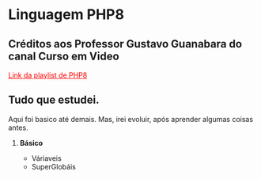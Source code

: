 # Linguagem PHP8

   <h2>Créditos aos Professor Gustavo Guanabara do canal Curso em Video </h2>
      <a href= "https://www.youtube.com/watch?v=TfsO0BGvGn0&list=PLHz_AreHm4dlFPrCXCmd5g92860x_Pbr_&ab_channel=CursoemV%C3%ADdeo" style = "color: red "> Link da playlist de PHP8 </a>


 <h2>Tudo que estudei.</h2>
   <p>Aqui foi basico até demais. Mas, irei evoluir, após aprender algumas coisas antes.</p>
<ol type ="1"> 
   <li> <strong>Básico</strong></li>
   <ul> 
      <li>Váriaveis </li>
      <li>SuperGlobáis</li>
   </ul>
</ol>
 

